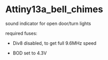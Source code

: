 # Attiny13a_bell_chimes
sound indicator for open door/turn lights

required fuses: 
- Div8 disabled, to get full 9.6MHz speed

- BOD set to 4.3V
